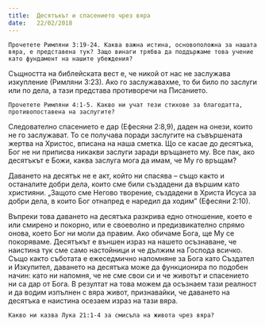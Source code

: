 ```yaml
---
title:  Десятъкът и спасението чрез вяра
date:   22/02/2018
---
```


`Прочетете Римляни 3:19-24. Каква важна истина, основоположна за нашата вяра, е представена тук? Защо винаги трябва да поддържаме това учение като фундамент на нашите убеждения?`

Същността на библейската вест е, че никой от нас не заслужава изкупление (Римляни 3:23). Ако го заслужавахме, то би било по заслуги или по дела, а тази представа противоречи на Писанието.

`Прочетете Римляни 4:1-5. Какво ни учат тези стихове за благодатта, противопоставена на заслугите?`

Следователно спасението е дар (Ефесяни 2:8,9), даден на онези, които не го заслужават. То се получава поради заслугите на съвършената жертва на Христос, вписана на наша сметка. Що се касае до десятъка, Бог не ни приписва никакви заслуги заради връщането му. Все пак, ако десятъкът е Божи, каква заслуга мога да имам, че Му го връщам?

Даването на десятък не е акт, който ни спасява – също както и останалите добри дела, които сме били създадени да вършим като християни. „Защото сме Негово творение, създадени в Христа Исуса за добри дела, в които Бог отнапред е наредил да ходим” (Ефесяни 2:10).

Въпреки това даването на десятъка разкрива едно отношение, което е или смирено и покорно, или е своеволно и предизвикателно спрямо онова, което Бог ни моли да правим. Ако обичаме Бога, ще Му се покоряваме. Десятъкът е външен израз на нашето осъзнаване, че наистина тук сме само настойници и че дължим на Господа всичко. Също както съботата е ежеседмично напомняне за Бога като Създател и Изкупител, даването на десятъка може да функционира по подобен начин: като ни напомня, че не сме свои си и че животът и спасението ни са дар от Бога. В резултат на това можем да осъзнаем тази реалност и да водим изпълнен с вяра живот, признавайки, че даването на десятъка е наистина осезаем израз на тази вяра.

`Какво ни казва Лука 21:1-4 за смисъла на живота чрез вяра?`
